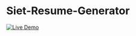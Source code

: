 # Siet-Resume-Generator

[![Live Demo](https://img.shields.io/badge/Live_Demo-Click_Here-brightgreen)](https://harshsfd.github.io/Siet-Resume-Generator/)
